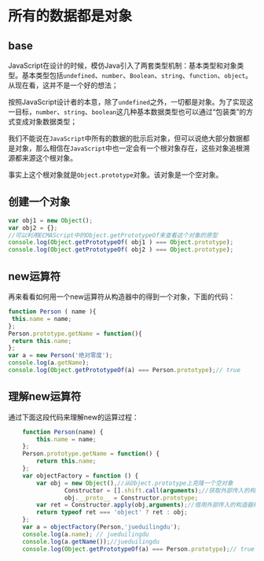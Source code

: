 # 所有的数据都是对象
## base
  JavaScript在设计的时候，模仿Java引入了两套类型机制：基本类型和对象类型。基本类型包括`undefined`、`number`、`Boolean`、`string`、`function`、`object`。从现在看，这并不是一个好的想法；

  按照JavaScript设计者的本意，除了`undefined`之外，一切都是对象。为了实现这一目标，`number`、`string`、`boolean`这几种基本数据类型也可以通过“包装类”的方式变成对象数据类型；

 我们不能说在`JavaScript`中所有的数据的批示后对象，但可以说绝大部分数据都是对象，那么相信在`JavaScript`中也一定会有一个根对象存在，这些对象追根溯源都来源这个根对象。
 
 事实上这个根对象就是`Object.prototype`对象。该对象是一个空对象。
## 创建一个对象
 ```javascript
 var obj1 = new Object();
 var obj2 = {};
 //可以利用ECMAScript中的Object.getPrototypeOf来查看这个对象的原型
 console.log(Object.getPrototypeOf( obj1 ) === Object.prototype);
 console.log(Object.getPrototypeOf( obj2 ) === Object.prototype);
 ```
 ## new运算符
 再来看看如何用一个new运算符从构造器中的得到一个对象，下面的代码：
 ```javascript
 function Person ( name ){
  this.name = name;
 };
 Person.prototype.getName = function(){
  return this.name;
 };
 var a = new Person('绝对零度');
 console.log(a.getName);
 console.log(Object.getPrototypeOf(a) === Person.prototype);// true
 ```
## 理解new运算符
通过下面这段代码来理解new的运算过程：
```javascript
	function Person(name) {
		this.name = name;
	};
	Person.prototype.getName = function() {
		return this.name;
	};
	var objectFactory = function () {
		var obj = new Object(),//从Object.prototype上克隆一个空对象
				Constructor = [].shift.call(arguments);//获取外部传入的构造器
				obj.__proto__ = Constructor.prototype;
		var ret = Constructor.apply(obj,arguments);//借用外部传入的构造器给obj设置属性
		return typeof ret === 'object' ? ret : obj;
	};
	var a = objectFactory(Person,'jueduilingdu');
	console.log(a.name); // jueduilingdu
	console.log(a.getName());//jueduilingdu
	console.log(Object.getPrototypeOf(a) === Person.prototype);// true
```
	